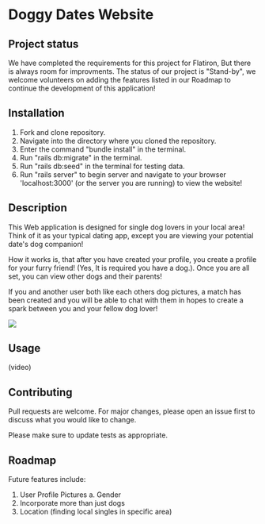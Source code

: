 # Doggy Dates Website
    
## Project status
  We have completed the requirements for this project for Flatiron, But there is always room for improvments. The status of our project is "Stand-by", we welcome volunteers on adding the features listed in our Roadmap to continue the development of this application!

## Installation
  1. Fork and clone repository.
  2. Navigate into the directory where you cloned the repository.
  3. Enter the command "bundle install" in the terminal.
  4. Run "rails db:migrate" in the terminal.
  5. Run "rails db:seed" in the terminal for testing data.
  6. Run "rails server" to begin server and navigate to your browser 'localhost:3000' (or the server you are running) to view the website!  

## Description 
  This Web application is designed for single dog lovers in your local area! Think of it as your typical dating app, except you are viewing your potential date's dog companion! 

  How it works is, that after you have created your profile, you create a profile for your furry friend! (Yes, It is required you have a dog.). Once you are all set, you can view other dogs and their parents!

  If you and another user both like each others dog pictures, a match has been created and you will be able to chat with them in hopes to create a spark between you and your fellow dog lover!

![](https://media.giphy.com/media/L0NBGdEtE8tUP6MVwH/giphy.gif)

## Usage
(video)

## Contributing
  Pull requests are welcome. For major changes, please open an issue first to discuss what you would like to change.
  
  Please make sure to update tests as appropriate.

## Roadmap
  Future features include:
   1. User Profile Pictures 
      a. Gender
   2. Incorporate more than just dogs 
   3. Location (finding local singles in specific area)

